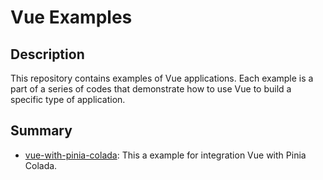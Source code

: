 # Vue Examples

## Description

This repository contains examples of Vue applications. Each example is a part of a series of codes that demonstrate how to use Vue to build a specific type of application.

## Summary

- [vue-with-pinia-colada](/vue-with-pinia-colada/): This a example for integration Vue with Pinia Colada.